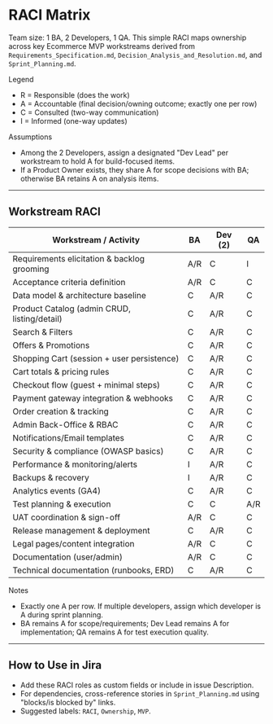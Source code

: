 # RACI Matrix

Team size: 1 BA, 2 Developers, 1 QA. This simple RACI maps ownership across key Ecommerce MVP workstreams derived from `Requirements_Specification.md`, `Decision_Analysis_and_Resolution.md`, and `Sprint_Planning.md`.

Legend
- R = Responsible (does the work)
- A = Accountable (final decision/owning outcome; exactly one per row)
- C = Consulted (two-way communication)
- I = Informed (one-way updates)

Assumptions
- Among the 2 Developers, assign a designated "Dev Lead" per workstream to hold A for build-focused items.
- If a Product Owner exists, they share A for scope decisions with BA; otherwise BA retains A on analysis items.

---

## Workstream RACI

| Workstream / Activity | BA | Dev (2) | QA |
|---|---|---|---|
| Requirements elicitation & backlog grooming | A/R | C | I |
| Acceptance criteria definition | A/R | C | C |
| Data model & architecture baseline | C | A/R | C |
| Product Catalog (admin CRUD, listing/detail) | C | A/R | C |
| Search & Filters | C | A/R | C |
| Offers & Promotions | C | A/R | C |
| Shopping Cart (session + user persistence) | C | A/R | C |
| Cart totals & pricing rules | C | A/R | C |
| Checkout flow (guest + minimal steps) | C | A/R | C |
| Payment gateway integration & webhooks | C | A/R | C |
| Order creation & tracking | C | A/R | C |
| Admin Back-Office & RBAC | C | A/R | C |
| Notifications/Email templates | C | A/R | C |
| Security & compliance (OWASP basics) | C | A/R | C |
| Performance & monitoring/alerts | I | A/R | C |
| Backups & recovery | I | A/R | C |
| Analytics events (GA4) | C | A/R | C |
| Test planning & execution | C | C | A/R |
| UAT coordination & sign-off | A/R | C | C |
| Release management & deployment | C | A/R | C |
| Legal pages/content integration | A/R | C | C |
| Documentation (user/admin) | A/R | C | C |
| Technical documentation (runbooks, ERD) | C | A/R | C |

Notes
- Exactly one A per row. If multiple developers, assign which developer is A during sprint planning.
- BA remains A for scope/requirements; Dev Lead remains A for implementation; QA remains A for test execution quality.

---

## How to Use in Jira
- Add these RACI roles as custom fields or include in issue Description.
- For dependencies, cross-reference stories in `Sprint_Planning.md` using "blocks/is blocked by" links.
- Suggested labels: `RACI`, `Ownership`, `MVP`.
